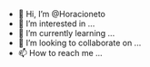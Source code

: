 - 👋 Hi, I’m @Horacioneto
- 👀 I’m interested in ...
- 🌱 I’m currently learning ...
- 💞️ I’m looking to collaborate on ...
- 📫 How to reach me ...

<!---
Horacioneto/Horacioneto is a ✨ special ✨ repository because its `README.md` (this file) appears on your GitHub profile.
You can click the Preview link to take a look at your changes.
--->
